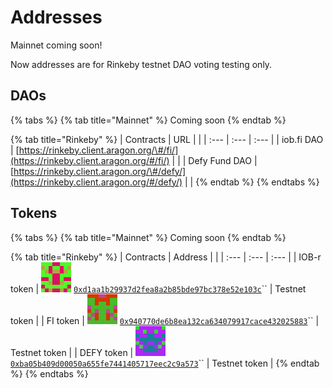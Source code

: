 # Addresses

Mainnet coming soon!

Now addresses are for Rinkeby testnet DAO voting testing only. 

## DAOs

{% tabs %}
{% tab title="Mainnet" %}
Coming soon
{% endtab %}

{% tab title="Rinkeby" %}
| Contracts | URL |  |
| :--- | :--- | :--- |
| iob.fi DAO | [https://rinkeby.client.aragon.org/\#/fi/](https://rinkeby.client.aragon.org/#/fi/) |  |
| Defy Fund DAO | [https://rinkeby.client.aragon.org/\#/defy/](https://rinkeby.client.aragon.org/#/defy/) |  |
{% endtab %}
{% endtabs %}

## Tokens

{% tabs %}
{% tab title="Mainnet" %}
Coming soon
{% endtab %}

{% tab title="Rinkeby" %}
| Contracts | Address |  |
| :--- | :--- | :--- |
| IOB-r token | ![](../.gitbook/assets/iob-r.png) [`0xd1aa1b29937d2fea8a2b85bde97bc378e52e103c`](https://rinkeby.etherscan.io/token/0xd1aa1b29937d2fea8a2b85bde97bc378e52e103c)\`\` | Testnet token |
| FI token | ![](../.gitbook/assets/fi.png) [`0x940770de6b8ea132ca634079917cace432025883`](https://rinkeby.etherscan.io/token/0x940770de6b8ea132ca634079917cace432025883)\`\` | Testnet token |
| DEFY token | ![](../.gitbook/assets/defy.png) [`0xba05b409d00050a655fe7441405717eec2c9a573`](https://rinkeby.etherscan.io/token/0xba05b409d00050a655fe7441405717eec2c9a573)\`\` | Testnet token |
{% endtab %}
{% endtabs %}



